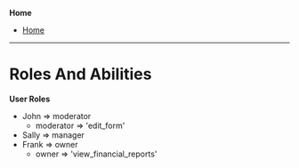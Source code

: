 **Home**
- [Home](../index.md)
---

# Roles And Abilities

**User Roles**
- John => moderator
  - moderator => 'edit_form'
- Sally => manager
- Frank => owner
  - owner => 'view_financial_reports'


